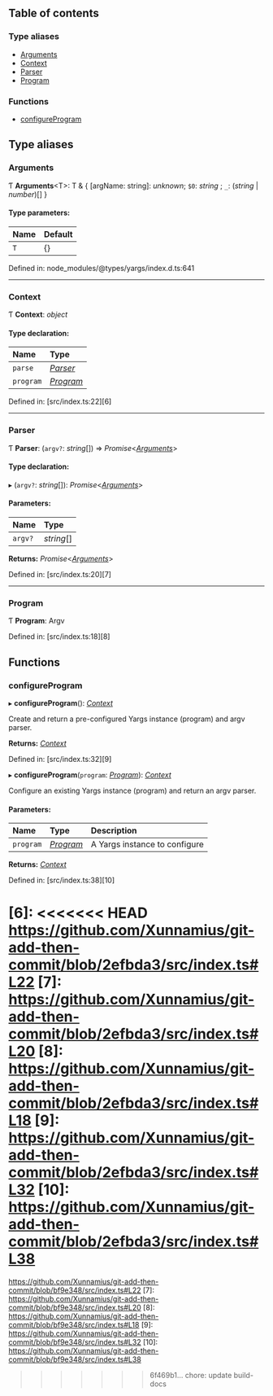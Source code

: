 ## Table of contents

### Type aliases

- [Arguments][1]
- [Context][2]
- [Parser][3]
- [Program][4]

### Functions

- [configureProgram][5]

## Type aliases

### Arguments

Ƭ **Arguments**\<T>: T & { \[argName: string]: _unknown_; `$0`: _string_ ; `_`:
(_string_ | _number_)\[] }

#### Type parameters:

| Name | Default |
| :--- | :------ |
| `T`  | {}      |

Defined in: node_modules/@types/yargs/index.d.ts:641

---

### Context

Ƭ **Context**: _object_

#### Type declaration:

| Name      | Type           |
| :-------- | :------------- |
| `parse`   | [_Parser_][3]  |
| `program` | [_Program_][4] |

Defined in: [src/index.ts:22][6]

---

### Parser

Ƭ **Parser**: (`argv?`: _string_\[]) => _Promise_<[_Arguments_][1]>

#### Type declaration:

▸ (`argv?`: _string_\[]): _Promise_<[_Arguments_][1]>

#### Parameters:

| Name    | Type       |
| :------ | :--------- |
| `argv?` | _string_[] |

**Returns:** _Promise_<[_Arguments_][1]>

Defined in: [src/index.ts:20][7]

---

### Program

Ƭ **Program**: Argv

Defined in: [src/index.ts:18][8]

## Functions

### configureProgram

▸ **configureProgram**(): [_Context_][2]

Create and return a pre-configured Yargs instance (program) and argv parser.

**Returns:** [_Context_][2]

Defined in: [src/index.ts:32][9]

▸ **configureProgram**(`program`: [_Program_][4]): [_Context_][2]

Configure an existing Yargs instance (program) and return an argv parser.

#### Parameters:

| Name      | Type           | Description                   |
| :-------- | :------------- | :---------------------------- |
| `program` | [_Program_][4] | A Yargs instance to configure |

**Returns:** [_Context_][2]

Defined in: [src/index.ts:38][10]

[1]: README.md#arguments
[2]: README.md#context
[3]: README.md#parser
[4]: README.md#program
[5]: README.md#configureprogram
[6]:
<<<<<<< HEAD
  https://github.com/Xunnamius/git-add-then-commit/blob/2efbda3/src/index.ts#L22
[7]:
  https://github.com/Xunnamius/git-add-then-commit/blob/2efbda3/src/index.ts#L20
[8]:
  https://github.com/Xunnamius/git-add-then-commit/blob/2efbda3/src/index.ts#L18
[9]:
  https://github.com/Xunnamius/git-add-then-commit/blob/2efbda3/src/index.ts#L32
[10]:
  https://github.com/Xunnamius/git-add-then-commit/blob/2efbda3/src/index.ts#L38
=======
  https://github.com/Xunnamius/git-add-then-commit/blob/bf9e348/src/index.ts#L22
[7]:
  https://github.com/Xunnamius/git-add-then-commit/blob/bf9e348/src/index.ts#L20
[8]:
  https://github.com/Xunnamius/git-add-then-commit/blob/bf9e348/src/index.ts#L18
[9]:
  https://github.com/Xunnamius/git-add-then-commit/blob/bf9e348/src/index.ts#L32
[10]:
  https://github.com/Xunnamius/git-add-then-commit/blob/bf9e348/src/index.ts#L38
>>>>>>> 6f469b1... chore: update build-docs
